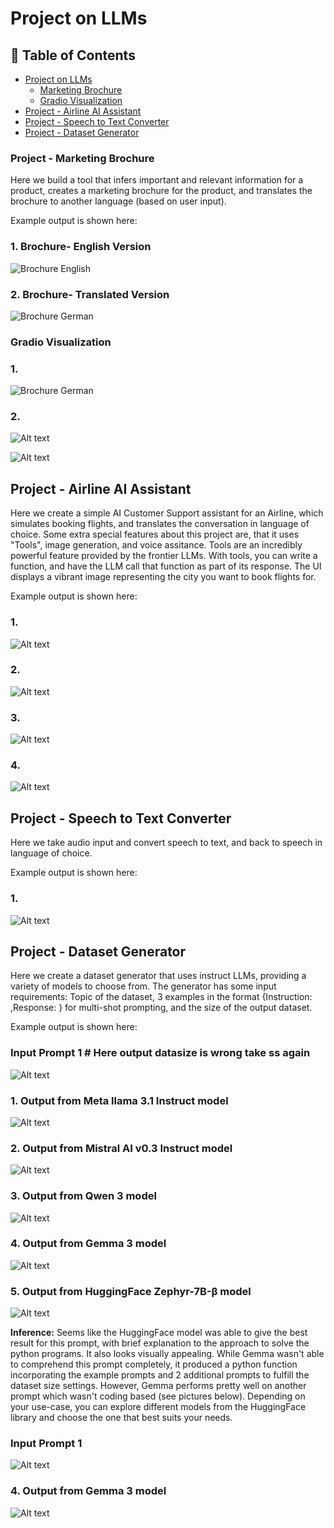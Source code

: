 # Project on LLMs

## 📌 Table of Contents

- [Project on LLMs](#project-on-llms)
  - [Marketing Brochure](#project---marketing-brochure)
  - [Gradio Visualization](#gradio-visualization)
- [Project - Airline AI Assistant](#project---airline-ai-assistant)
- [Project - Speech to Text Converter](#project---speech-to-text-converter)
- [Project - Dataset Generator](#project---dataset-generator)


### Project - Marketing Brochure

Here we build a tool that infers important and relevant information for a product, creates a marketing brochure for the product, and translates the brochure to another language (based on user input).

Example output is shown here:

### 1. Brochure- English Version
<img src="gallery/BrochureEng.png" class="image-bordered" alt="Brochure English"/>

### 2. Brochure- Translated Version
<img src="gallery/brochureGerman.png" class="image-bordered" alt="Brochure German"/>

### Gradio Visualization
 ### 1.
 <img src="gallery/brochure1.png" class="image-bordered" alt="Brochure German"/>

### 2.
 ![Alt text](gallery/brochure2.png)

 ![Alt text](gallery/brochure3.png)


## Project - Airline AI Assistant

Here we create a simple AI Customer Support assistant for an Airline, which simulates booking flights, and translates the conversation in language of choice. Some extra special features about this project are, that it uses "Tools", image generation, and voice assitance. Tools are an incredibly powerful feature provided by the frontier LLMs. With tools, you can write a function, and have the LLM call that function as part of its response. 
The UI displays a vibrant image representing the city you want to book flights for. 

Example output is shown here:
 ### 1.
 ![Alt text](gallery/flightai1.png)

### 2.
 ![Alt text](gallery/flightai2.png)

 ### 3.
 ![Alt text](gallery/flightai3.png)

 ### 4.
 ![Alt text](gallery/flightai4.png)


 ## Project - Speech to Text Converter

Here we take audio input and convert speech to text, and back to speech in language of choice.

Example output is shown here:
 ### 1.
 ![Alt text](gallery/speech2text.png)

## Project - Dataset Generator

Here we create a dataset generator that uses instruct LLMs, providing a variety of models to choose from. The generator has some input requirements: Topic of the dataset, 3 examples in the format {Instruction: ,Response: } for multi-shot prompting, and the size of the output dataset.

Example output is shown here:
 ### Input Prompt 1                                         # Here output datasize is wrong take ss again
 ![Alt text](gallery/dataset_gen_prompt.png)

 ### 1. Output from Meta llama 3.1 Instruct model
 ![Alt text](gallery/dataset_gen_llama_output.png)

 ### 2. Output from Mistral AI v0.3 Instruct model
 ![Alt text](gallery/dataset_gen_mistral_output.png)

 ### 3. Output from Qwen 3 model
 ![Alt text](gallery/dataset_gen_qwen_output.png)

 ### 4. Output from Gemma 3 model
 ![Alt text](gallery/dataset_gen_gemma_output.png)

 ### 5. Output from HuggingFace Zephyr-7B-β model
 ![Alt text](gallery/dataset_gen_huggingface_output.png)

**Inference:** Seems like the HuggingFace model was able to give the best result for this prompt, with brief explanation to the approach to solve the python programs. It also looks visually appealing. While Gemma wasn't able to comprehend this prompt completely, it produced a python function incorporating the example prompts and 2 additional prompts to fulfill the dataset size settings. However, Gemma performs pretty well on another prompt which wasn't coding based (see pictures below). 
Depending on your use-case, you can explore different models from the HuggingFace library and choose the one that best suits your needs.

 ### Input Prompt 1
 ![Alt text](gallery/dataset_gen_gemma_prompt2.png)
 ### 4. Output from Gemma 3 model
 ![Alt text](gallery/dataset_gen_gemma_output2.png)
